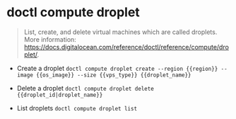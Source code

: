 # doctl compute droplet
> List, create, and delete virtual machines which are called droplets.
> More information: <https://docs.digitalocean.com/reference/doctl/reference/compute/droplet/>.

- Create a droplet
`doctl compute droplet create --region {{region}} --image {{os_image}} --size {{vps_type}} {{droplet_name}}`

- Delete a droplet
`doctl compute droplet delete {{droplet_id|droplet_name}}`

- List droplets
`doctl compute droplet list`
